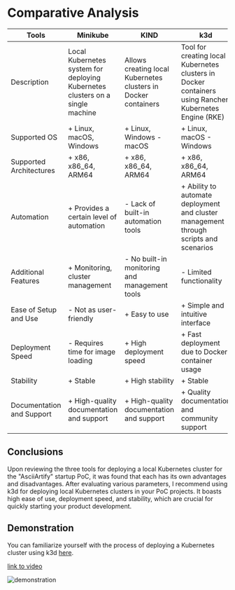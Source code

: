 # Comparative Analysis

| Tools            | Minikube                                     | KIND                                           | k3d                                          |
|------------------|--------------------------------------------|-----------------------------------------------|----------------------------------------------|
| Description      | Local Kubernetes system for deploying Kubernetes clusters on a single machine | Allows creating local Kubernetes clusters in Docker containers | Tool for creating local Kubernetes clusters in Docker containers using Rancher Kubernetes Engine (RKE) |
| Supported OS     | + Linux, macOS, Windows                    | + Linux, Windows - macOS                     | + Linux, macOS - Windows                    |
| Supported Architectures | + x86, x86_64, ARM64                    | + x86, x86_64, ARM64                         | + x86, x86_64, ARM64                        |
| Automation       | + Provides a certain level of automation   | - Lack of built-in automation tools           | + Ability to automate deployment and cluster management through scripts and scenarios |
| Additional Features | + Monitoring, cluster management          | - No built-in monitoring and management tools | - Limited functionality                     |
| Ease of Setup and Use | - Not as user-friendly                   | + Easy to use                                 | + Simple and intuitive interface            |
| Deployment Speed | - Requires time for image loading         | + High deployment speed                       | + Fast deployment due to Docker container usage |
| Stability        | + Stable                                   | + High stability                               | + Stable                                    |
| Documentation and Support | + High-quality documentation and support | + High-quality documentation and support      | + Quality documentation and community support |

## Conclusions

Upon reviewing the three tools for deploying a local Kubernetes cluster for the "AsciiArtify" startup PoC, it was found that each has its own advantages and disadvantages. After evaluating various parameters, I recommend using k3d for deploying local Kubernetes clusters in your PoC projects. It boasts high ease of use, deployment speed, and stability, which are crucial for quickly starting your product development.

## Demonstration

You can familiarize yourself with the process of deploying a Kubernetes cluster using k3d [here](./k3d.md).

[link to video](https://asciinema.org/a/XdYsLpd0n2F46dEzziceor0R8)

![demonstration](../assets/demo.gif)